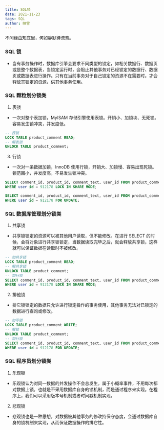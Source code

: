 ```yaml
---
title: SQL锁
date: 2021-11-23
tags: SQL
author: 映雪
---
```


不问缘由知底里，何如静默待流莺。

<!--more-->

### SQL 锁

- 当有事务操作时，数据库引擎会要求不同类型的锁定，如相关数据行、数据页或是整个数据表，当锁定运行时，会阻止其他事务对已经锁定的数据行、数据页或数据表进行操作。只有在当前事务对于自己锁定的资源不在需要时，才会释放其锁定的资源，供其他事务使用。

### SQL 颗粒划分锁类

1. 表锁

- 一次对整个表加锁，MyISAM 存储引擎使用表锁。开销小、加锁块、无死锁。容易发生锁冲突，并发度低。

```sql
-- 表锁
LOCK TABLE product_comment READ;
-- 解表锁
UNLOCK TABLE product_comment;
```

3. 行锁

- 一次对一条数据加锁，InnoDB 使用行锁，开销大、加锁慢、容易出现死锁。锁范围小，并发度高，不易发生锁冲突。

```sql
SELECT comment_id, product_id, comment_text, user_id FROM product_comment
WHERE user id = 912178 LOCK IN SHARE MODE;

SELECT comment_id, product_id, comment_text, user_id FROM product_comment
WHERE user id = 912178 FOR UPDATE;
```

### SQL 数据库管理划分锁类

1. 共享锁

- 共享锁锁定的资源可以被其他用户读取，但不能修改。在进行 SELECT 的时候，会将对象进行共享锁锁定，当数据读取完毕之后，就会释放共享锁，这样就可以保证数据在读取时不被修改。

```sql
-- 加共享锁
LOCK TABLE product_comment READ;
-- 解共享锁
UNLOCK TABLE product_comment;
-- 加行锁
SELECT comment_id, product_id, comment_text, user_id FROM product_comment
WHERE user id = 912178 LOCK IN SHARE MODE;

```

2. 排他锁

- 排它锁锁定的数据只允许进行锁定操作的事务使用，其他事务无法对已锁定的数据进行查询或修改。

```sql
-- 加写锁
LOCK TABLE product_comment WRITE;
-- 解锁
UNLOCK TABLE product_comment;
-- 加行锁
SELECT comment_id, product_id, comment_text, user_id FROM product_comment
WHERE user id = 912178 FOR UPDATE;

```

### SQL 程序员划分锁类

1. 乐观锁

- 乐观锁认为对同一数据的并发操作不会总发生，属于小概率事件，不用每次都对数据上锁，也就是不采用数据库自身的锁机制，而是通过程序来实现。在程序上，我们可以采用版本号机制或者时间戳机制实现。

2. 悲观锁

- 悲观锁也是一种思想，对数据被其他事务的修改持保守态度，会通过数据库自身的锁机制来实现，从而保证数据操作的排它性。
